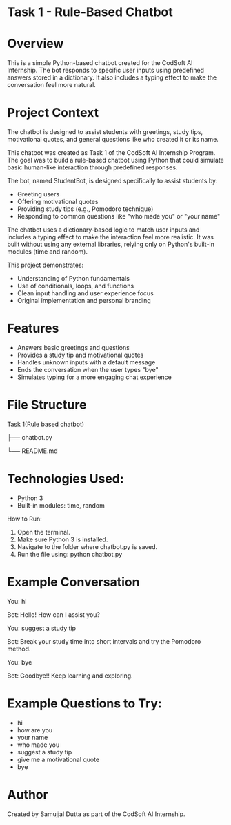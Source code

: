 # Task 1 - Rule-Based Chatbot

# Overview

This is a simple Python-based chatbot created for the CodSoft AI Internship. The bot responds to specific user inputs using predefined answers stored in a dictionary. It also includes a typing effect to make the conversation feel more natural.

# Project Context

The chatbot is designed to assist students with greetings, study tips, motivational quotes, and general questions like who created it or its name.

This chatbot was created as Task 1 of the CodSoft AI Internship Program. The goal was to build a rule-based chatbot using Python that could simulate basic human-like interaction through predefined responses.

The bot, named StudentBot, is designed specifically to assist students by:

- Greeting users
- Offering motivational quotes
- Providing study tips (e.g., Pomodoro technique)
- Responding to common questions like "who made you" or "your name"

The chatbot uses a dictionary-based logic to match user inputs and includes a typing effect to make the interaction feel more realistic. It was built without using any external libraries, relying only on Python's built-in modules (time and random).

This project demonstrates:

- Understanding of Python fundamentals
- Use of conditionals, loops, and functions
- Clean input handling and user experience focus
- Original implementation and personal branding

# Features

- Answers basic greetings and questions
- Provides a study tip and motivational quotes
- Handles unknown inputs with a default message
- Ends the conversation when the user types "bye"
- Simulates typing for a more engaging chat experience

# File Structure

Task 1(Rule based chatbot)

├── chatbot.py

└── README.md


# Technologies Used:

- Python 3
- Built-in modules: time, random

How to Run:

1. Open the terminal.
2. Make sure Python 3 is installed.
3. Navigate to the folder where chatbot.py is saved.
4. Run the file using: python chatbot.py

# Example Conversation

You: hi

Bot: Hello! How can I assist you?

You: suggest a study tip

Bot: Break your study time into short intervals and try the Pomodoro method.

You: bye

Bot: Goodbye!! Keep learning and exploring.

# Example Questions to Try:

- hi
- how are you
- your name
- who made you
- suggest a study tip
- give me a motivational quote
- bye



# Author 
Created by Samujjal Dutta as part of the CodSoft AI Internship.
